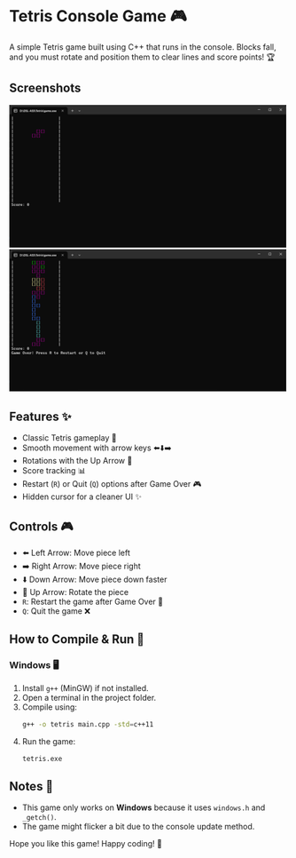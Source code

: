 # Tetris Console Game 🎮

A simple Tetris game built using C++ that runs in the console. Blocks fall, and you must rotate and position them to clear lines and score points! 🏆

## Screenshots
<img src="screenshots/game.png" alt="Gameplay" width="500">
<img src="screenshots/game-over.png" alt="End" width="500">


## Features ✨
- Classic Tetris gameplay 🎲
- Smooth movement with arrow keys ⬅️⬇️➡️
- Rotations with the Up Arrow 🔄
- Score tracking 📊
- Restart (`R`) or Quit (`Q`) options after Game Over 🎮
- Hidden cursor for a cleaner UI ✨

## Controls 🎮
- ⬅️ Left Arrow: Move piece left
- ➡️ Right Arrow: Move piece right
- ⬇️ Down Arrow: Move piece down faster
- 🔼 Up Arrow: Rotate the piece
- `R`: Restart the game after Game Over 🔁
- `Q`: Quit the game ❌

## How to Compile & Run 🚀
### Windows 🖥️
1. Install `g++` (MinGW) if not installed.
2. Open a terminal in the project folder.
3. Compile using:
   ```sh
   g++ -o tetris main.cpp -std=c++11
   ```
4. Run the game:
   ```sh
   tetris.exe
   ```
## Notes 📄
- This game only works on **Windows** because it uses `windows.h` and `_getch()`.
- The game might flicker a bit due to the console update method.

Hope you like this game! Happy coding! 🚀